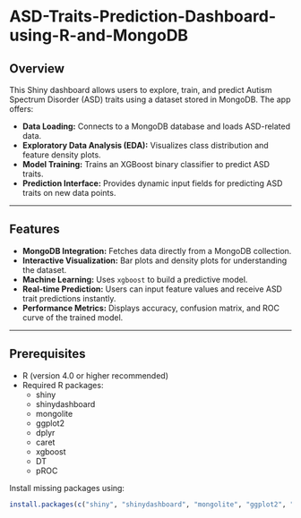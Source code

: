 # ASD-Traits-Prediction-Dashboard-using-R-and-MongoDB

## Overview

This Shiny dashboard allows users to explore, train, and predict Autism Spectrum Disorder (ASD) traits using a dataset stored in MongoDB. The app offers:

- **Data Loading:** Connects to a MongoDB database and loads ASD-related data.
- **Exploratory Data Analysis (EDA):** Visualizes class distribution and feature density plots.
- **Model Training:** Trains an XGBoost binary classifier to predict ASD traits.
- **Prediction Interface:** Provides dynamic input fields for predicting ASD traits on new data points.

---

## Features

- **MongoDB Integration:** Fetches data directly from a MongoDB collection.
- **Interactive Visualization:** Bar plots and density plots for understanding the dataset.
- **Machine Learning:** Uses `xgboost` to build a predictive model.
- **Real-time Prediction:** Users can input feature values and receive ASD trait predictions instantly.
- **Performance Metrics:** Displays accuracy, confusion matrix, and ROC curve of the trained model.

---

## Prerequisites

- R (version 4.0 or higher recommended)
- Required R packages:
  - shiny
  - shinydashboard
  - mongolite
  - ggplot2
  - dplyr
  - caret
  - xgboost
  - DT
  - pROC

Install missing packages using:

```r
install.packages(c("shiny", "shinydashboard", "mongolite", "ggplot2", "dplyr", "caret", "xgboost", "DT", "pROC"))
